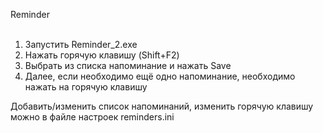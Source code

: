 Reminder <br>
<br>

1. Запустить Reminder_2.exe <br>
2. Нажать горячую клавишу (Shift+F2) <br>
3. Выбрать из списка напоминание и нажать Save <br>
4. Далее, если необходимо ещё одно напоминание, необходимо нажать на горячую клавишу<br>

Добавить/изменить список напоминаний, изменить горячую клавишу можно в файле настроек reminders.ini
